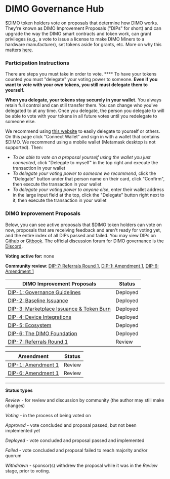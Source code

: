 # DIMO Governance Hub

$DIMO token holders vote on proposals that determine how DIMO works. They're known as DIMO Improvement Proposals ("DIPs" for short) and can upgrade the way the DIMO smart contracts and token work, can grant privileges (e.g., a vote to issue a license to make DIMO Miners to a hardware manufacturer), set tokens aside for grants, etc. More on why this matters [here](https://docs.dimo.zone/overview/dimotoken/user-ownership).

### **Participation Instructions**

There are steps you must take in order to vote. **** To have your tokens counted you must "delegate" your voting power to someone. **Even if you want to vote with your own tokens, you still must delegate them to yourself.**

**When you delegate, your tokens stay securely in your wallet.** You always retain full control and can still transfer them. You can change who you've delegated to at any time. Once you delegate, the person you delegate to will be able to vote with your tokens in all future votes until you redelegate to someone else.

We recommend using [this website](https://delegate.dimo.zone/) to easily delegate to yourself or others. On this page click "Connect Wallet" and sign in with a wallet that contains $DIMO. We recommend using a mobile wallet (Metamask desktop is not supported). Then:

* _To be able to vote on a proposal yourself using the wallet you just connected_, click "Delegate to myself" in the top right and execute the transaction in your wallet
* _To delegate your voting power to someone we recommend_, click the "Delegate" button under that person name on their card, click "Confirm", then execute the transaction in your wallet
* _To delegate your voting power to anyone else_, enter their wallet address in the large input field at the top, click the "Delegate" button right next to it, then execute the transaction in your wallet

### DIMO Improvement Proposals

Below, you can see active proposals that $DIMO token holders can vote on now, proposals that are receiving feedback and aren't ready for voting yet, and the entire index of all DIPs passed and failed. You may view DIPs on [Github](https://github.com/DIMO-Network/DIP) or [Gitbook](https://docs.dimo.zone/dips). The official discussion forum for DIMO governance is the [Discord](https://chat.dimo.zone).

**Voting active for:** none

**Community review**: [DIP-7: Referrals Round 1](dip7.md), [DIP-1: Amendment 1](amendments/dip1a1.md), [DIP-6: Amendment 1](amendments/dip6a1.md)

| DIMO Improvement Proposals                          | Status   |
| --------------------------------------------------- | -------- |
| [DIP-1: Governance Guidelines](dip1.md)             | Deployed |
| [DIP-2: Baseline Issuance](dip2.md)                 | Deployed |
| [DIP-3: Marketplace Issuance & Token Burn](dip3.md) | Deployed |
| [DIP-4: Device Integrations](dip4.md)               | Deployed |
| [DIP-5: Ecosystem](dip5.md)                         | Deployed |
| [DIP-6: The DIMO Foundation](amendments/dip6a1.md)  | Deployed |
| [DIP-7: Referrals Round 1](dip7.md)                 | Review   |



| Amendment                                  | Status |
| ------------------------------------------ | ------ |
| [DIP-1: Amendment 1](amendments/dip1a1.md) | Review |
| [DIP-6: Amendment 1](amendments/dip6a1.md) | Review |

***

**Status types**

_Review_ - for review and discussion by community (the author may still make changes)

_Voting_ - in the process of being voted on

_Approved_ - vote concluded and proposal passed, but not been implemented yet

_Deployed -_ vote concluded and proposal passed and implemented

_Failed_ - vote concluded and proposal failed to reach majority and/or quorum

_Withdrawn_ - sponsor(s) withdrew the proposal while it was in the _Review_ stage, prior to voting.
